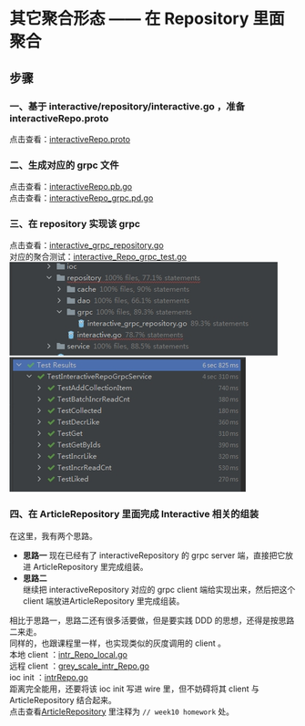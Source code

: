 # 其它聚合形态 —— 在 Repository 里面聚合

## 步骤
### 一、基于 interactive/repository/interactive.go ，准备 interactiveRepo.proto
 点击查看：[interactiveRepo.proto](webook/api/proto/intrRepo/v1/interactiveRepo.proto)
 
### 二、生成对应的 grpc 文件
点击查看：[interactiveRepo.pb.go](webook/api/proto/gen/intrRepo/v1/interactiveRepo.pb.go)  
点击查看：[interactiveRepo_grpc.pd.go](webook/api/proto/gen/intrRepo/v1/interactiveRepo_grpc.pb.go)   

### 三、在 repository 实现该 grpc  
点击查看：[interactive_grpc_repository.go](https://github.com/Gnoloayoul/JGEBCamp/blob/main/webook/interactive/repository/grpc/interactive_grpc_repository.go)  
对应的聚合测试：[interactive_Repo_grpc_test.go](https://github.com/Gnoloayoul/JGEBCamp/blob/main/webook/interactive/integration/interactive_Repo_grpc_test.go)    
![结果1](./pic/intr_repo_grpc的聚合测试结果1.png)
![结果2](./pic/intr_repo_grpc的聚合测试结果2.png)

### 四、在 ArticleRepository 里面完成 Interactive 相关的组装
在这里，我有两个思路。  
- **思路一**
现在已经有了 interactiveRepository 的 grpc server 端，直接把它放进 ArticleRepository 里完成组装。  
- **思路二**   
继续把 interactiveRepository 对应的 grpc client 端给实现出来，然后把这个 client 端放进ArticleRepository 里完成组装。     

相比于思路一，思路二还有很多活要做，但是要实践 DDD 的思想，还得是按思路二来走。     
同样的，也跟课程里一样，也实现类似的灰度调用的 client 。     
本地 client ：[intr_Repo_local.go](https://github.com/Gnoloayoul/JGEBCamp/blob/main/webook/internal/web/client/intr_local.go)   
远程 client ：[grey_scale_intr_Repo.go](https://github.com/Gnoloayoul/JGEBCamp/blob/main/webook/internal/web/client/grey_scale_intr.go)   
ioc init ：[intrRepo.go](https://github.com/Gnoloayoul/JGEBCamp/blob/main/webook/ioc/intrRepo.go)   
距离完全能用，还要将该 ioc init 写进 wire 里，但不妨碍将其 client 与 ArticleRepository 结合起来。     
点击查看[ArticleRepository](https://github.com/Gnoloayoul/JGEBCamp/blob/main/webook/internal/repository/article/article.go) 里注释为 `// week10 homework` 处。

